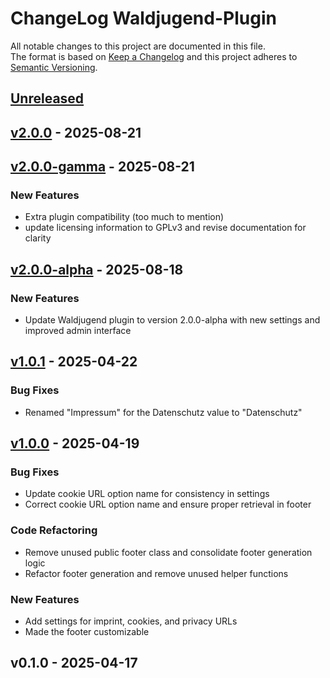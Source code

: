 # ChangeLog Waldjugend-Plugin

All notable changes to this project are documented in this file. \
The format is based on [Keep a Changelog](https://keepachangelog.com) and this project adheres to [Semantic Versioning](https://semver.org).

<a name="unreleased"></a>
## [Unreleased]


<a name="v2.0.0"></a>
## [v2.0.0] - 2025-08-21

<a name="v2.0.0-gamma"></a>
## [v2.0.0-gamma] - 2025-08-21
### New Features
- Extra plugin compatibility (too much to mention)
- update licensing information to GPLv3 and revise documentation for clarity


<a name="v2.0.0-alpha"></a>
## [v2.0.0-alpha] - 2025-08-18
### New Features
- Update Waldjugend plugin to version 2.0.0-alpha with new settings and improved admin interface


<a name="v1.0.1"></a>
## [v1.0.1] - 2025-04-22
### Bug Fixes
- Renamed "Impressum" for the Datenschutz value to "Datenschutz"


<a name="v1.0.0"></a>
## [v1.0.0] - 2025-04-19
### Bug Fixes
- Update cookie URL option name for consistency in settings
- Correct cookie URL option name and ensure proper retrieval in footer

### Code Refactoring
- Remove unused public footer class and consolidate footer generation logic
- Refactor footer generation and remove unused helper functions

### New Features
- Add settings for imprint, cookies, and privacy URLs
- Made the footer customizable


<a name="v0.1.0"></a>
## v0.1.0 - 2025-04-17

[Unreleased]: https://github.com/lwijshoff/waldjugend-plugin/compare/v2.0.0...HEAD
[v2.0.0]: https://github.com/lwijshoff/waldjugend-plugin/compare/v2.0.0-gamma...v2.0.0
[v2.0.0-gamma]: https://github.com/lwijshoff/waldjugend-plugin/compare/v2.0.0-alpha...v2.0.0-gamma
[v2.0.0-alpha]: https://github.com/lwijshoff/waldjugend-plugin/compare/v1.0.1...v2.0.0-alpha
[v1.0.1]: https://github.com/lwijshoff/waldjugend-plugin/compare/v1.0.0...v1.0.1
[v1.0.0]: https://github.com/lwijshoff/waldjugend-plugin/compare/v0.1.0...v1.0.0
